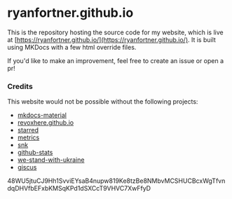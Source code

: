# ryanfortner.github.io

This is the repository hosting the source code for my website, which is live at [https://ryanfortner.github.io/](https://ryanfortner.github.io/). It is built using MKDocs with a few html override files.

If you'd like to make an improvement, feel free to create an issue or open a pr!

### Credits

This website would not be possible without the following projects:

- [mkdocs-material](https://github.com/squidfunk/mkdocs-material)
- [revoxhere.github.io](https://github.com/revoxhere/revoxhere.github.io)
- [starred](https://github.com/maguowei/starred)
- [metrics](https://github.com/lowlighter/metrics)
- [snk](https://github.com/Platane/snk)
- [github-stats](https://github.com/jstrieb/github-stats)
- [we-stand-with-ukraine](https://github.com/virae/we-stand-with-ukraine)
- [giscus](https://giscus.app/)

48WU5jtuCJ9Hh1SvviEYsaB4nupw819Ke8tzBe8NMbvMCSHUCBcxWgTfvndqDHVfbEFxbKMSqKPd1dSXCcT9VHVC7XwFfyD
